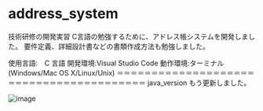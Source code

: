 # address_system
技術研修の開発実習
C言語の勉強するために、アドレス帳システムを開発しました。
要件定義、詳細設計書などの書類作成方法も勉強しました。


使用言語:　C 言語
開発環境:Visual Studio Code 
動作環境:ターミナル(Windows/Mac OS X/Linux/Unix)
＝＝＝＝＝＝＝＝＝＝＝＝＝＝＝＝＝＝＝＝＝＝＝＝＝＝＝＝＝＝＝＝＝＝＝＝＝＝＝＝
java_version  もう更新しました。

![image](https://user-images.githubusercontent.com/50653521/150286913-5ccfc242-33f7-4938-8898-c5764afa4217.png)
